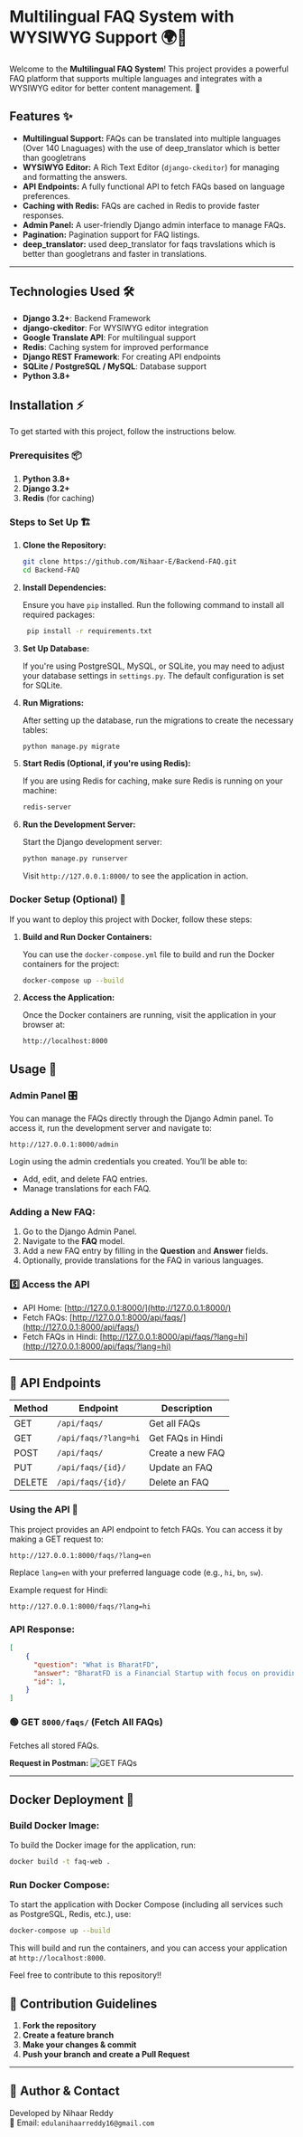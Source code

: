# Multilingual FAQ System with WYSIWYG Support 🌍📑

Welcome to the **Multilingual FAQ System**! This project provides a powerful FAQ platform that supports multiple languages and integrates with a WYSIWYG editor for better content management. 🚀

## Features ✨

- **Multilingual Support:** FAQs can be translated into multiple languages (Over 140 Lnaguages) with the use of deep_translator which is better than googletrans
- **WYSIWYG Editor:** A Rich Text Editor (`django-ckeditor`) for managing and formatting the answers.
- **API Endpoints:** A fully functional API to fetch FAQs based on language preferences.
- **Caching with Redis:** FAQs are cached in Redis to provide faster responses.
- **Admin Panel:** A user-friendly Django admin interface to manage FAQs.
- **Pagination:** Pagination support for FAQ listings.
- **deep_translator:** used deep_translator for faqs travslations which is better than googletrans and faster in translations.
---

## Technologies Used 🛠️

- **Django 3.2+**: Backend Framework
- **django-ckeditor**: For WYSIWYG editor integration
- **Google Translate API**: For multilingual support
- **Redis**: Caching system for improved performance
- **Django REST Framework**: For creating API endpoints
- **SQLite / PostgreSQL / MySQL**: Database support
- **Python 3.8+**

## Installation ⚡

To get started with this project, follow the instructions below.

### Prerequisites 📦

1. **Python 3.8+**
2. **Django 3.2+**
3. **Redis** (for caching)

### Steps to Set Up 🏗️

1. **Clone the Repository:**

   ```bash
   git clone https://github.com/Nihaar-E/Backend-FAQ.git
   cd Backend-FAQ
   ```

2. **Install Dependencies:**

   Ensure you have `pip` installed. Run the following command to install all required packages:

   ```bash   
    pip install -r requirements.txt
   ```

3. **Set Up Database:**

   If you're using PostgreSQL, MySQL, or SQLite, you may need to adjust your database settings in `settings.py`. The default configuration is set for SQLite.

4. **Run Migrations:**

   After setting up the database, run the migrations to create the necessary tables:

   ```bash
   python manage.py migrate
   ```

5. **Start Redis (Optional, if you're using Redis):**

   If you are using Redis for caching, make sure Redis is running on your machine:

   ```bash
   redis-server
   ```

6. **Run the Development Server:**

   Start the Django development server:

   ```bash
   python manage.py runserver
   ```

   Visit `http://127.0.0.1:8000/` to see the application in action.

### Docker Setup (Optional) 🐳

If you want to deploy this project with Docker, follow these steps:

1. **Build and Run Docker Containers:**

   You can use the `docker-compose.yml` file to build and run the Docker containers for the project:

   ```bash
   docker-compose up --build
   ```

2. **Access the Application:**

   Once the Docker containers are running, visit the application in your browser at:

   ```
   http://localhost:8000
   ```

## Usage 📖

### Admin Panel 🎛️

You can manage the FAQs directly through the Django Admin panel. To access it, run the development server and navigate to:

```
http://127.0.0.1:8000/admin
```

Login using the admin credentials you created. You’ll be able to:

- Add, edit, and delete FAQ entries.
- Manage translations for each FAQ.

### Adding a New FAQ:

1. Go to the Django Admin Panel.
2. Navigate to the **FAQ** model.
3. Add a new FAQ entry by filling in the **Question** and **Answer** fields.
4. Optionally, provide translations for the FAQ in various languages.

### **5️⃣ Access the API**
- API Home: [http://127.0.0.1:8000/](http://127.0.0.1:8000/)
- Fetch FAQs: [http://127.0.0.1:8000/api/faqs/](http://127.0.0.1:8000/api/faqs/)
- Fetch FAQs in Hindi: [http://127.0.0.1:8000/api/faqs/?lang=hi](http://127.0.0.1:8000/api/faqs/?lang=hi)

---

## 🔗 API Endpoints

| Method | Endpoint              | Description                |
|--------|----------------------|----------------------------|
| GET    | `/api/faqs/`         | Get all FAQs               |
| GET    | `/api/faqs/?lang=hi` | Get FAQs in Hindi          |
| POST   | `/api/faqs/`         | Create a new FAQ           |
| PUT    | `/api/faqs/{id}/`    | Update an FAQ              |
| DELETE | `/api/faqs/{id}/`    | Delete an FAQ              |


### Using the API 📡

This project provides an API endpoint to fetch FAQs. You can access it by making a GET request to:

```
http://127.0.0.1:8000/faqs/?lang=en
```

Replace `lang=en` with your preferred language code (e.g., `hi`, `bn`, `sw`).

Example request for Hindi:

```
http://127.0.0.1:8000/faqs/?lang=hi
```

### API Response:

```json
[
    {
      "question": "What is BharatFD",
      "answer": "BharatFD is a Financial Startup with focus on providing trusted Fixed deposits on each individual.",
      "id": 1,
    }
]

```

### 🟢 GET `8000/faqs/` (Fetch All FAQs)
Fetches all stored FAQs.

**Request in Postman:**
![GET FAQs](E:\Backend\Deployed_scrnshot\Get_all_faqs.png)

---

## Docker Deployment 🚢

### Build Docker Image:

To build the Docker image for the application, run:

```bash
docker build -t faq-web .
```

### Run Docker Compose:

To start the application with Docker Compose (including all services such as PostgreSQL, Redis, etc.), use:

```bash
docker-compose up --build
```

This will build and run the containers, and you can access your application at `http://localhost:8000`.


Feel free to contribute to this repository!!
## 📌 Contribution Guidelines
1. **Fork the repository**
2. **Create a feature branch**
3. **Make your changes & commit**
4. **Push your branch and create a Pull Request**

---

## 🔗 Author & Contact
Developed by Nihaar Reddy   
📧 Email: `edulanihaarreddy16@gmail.com` 